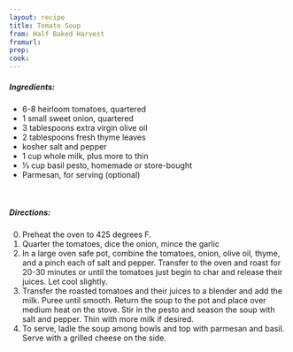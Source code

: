 ```yaml
---
layout: recipe
title: Tomato Soup
from: Half Baked Harvest
fromurl: 
prep: 
cook: 
---
```


##### Ingredients:

* 6-8 heirloom tomatoes, quartered
* 1 small sweet onion, quartered
* 3 tablespoons extra virgin olive oil
* 2 tablespoons fresh thyme leaves
* kosher salt and pepper
* 1 cup whole milk, plus more to thin
* ⅓ cup basil pesto, homemade or store-bought
* Parmesan, for serving (optional) 

<br>

##### Directions:

0. Preheat the oven to 425 degrees F. 
1. Quarter the tomatoes, dice the onion, mince the garlic
2. In a large oven safe pot, combine the tomatoes, onion, olive oil, thyme, and a pinch each of salt and pepper. Transfer to the oven and roast for 20-30 minutes or until the tomatoes just begin to char and release their juices. Let cool slightly.
3. Transfer the roasted tomatoes and their juices to a blender and add the milk. Puree until smooth. Return the soup to the pot and place over medium heat on the stove. Stir in the pesto and season the soup with salt and pepper. Thin with more milk if desired. 
4. To serve, ladle the soup among bowls and top with parmesan and basil. Serve with a grilled cheese on the side. 
